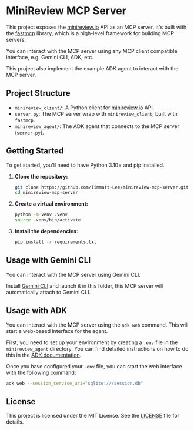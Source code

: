 # MiniReview MCP Server

This project exposes the [minireview.io](https://minireview.io/) API as an MCP
server. It's built with the
[fastmcp](https://github.com/jlowin/fastmcp) library, which is a high-level
framework for building MCP servers.

You can interact with the MCP server using any MCP client compatible interface, e.g. Gemini CLI, ADK, etc.

This project also implement the example ADK agent to interact with the MCP server.

## Project Structure

- `minireview_client/`: A Python client for [minireview.io](https://minireview.io/) API.
- `server.py`: The MCP server wrap with `minireview_client`, built with `fastmcp`.
- `minireview_agent/`: The ADK agent that connects to the MCP server (`server.py`).

## Getting Started

To get started, you'll need to have Python 3.10+ and pip installed.

1. **Clone the repository:**

   ```bash
   git clone https://github.com/Timmatt-Lee/minireview-mcp-server.git
   cd minireview-mcp-server
   ```

2. **Create a virtual environment:**

   ```bash
   python -m venv .venv
   source .venv/bin/activate
   ```

3. **Install the dependencies:**

   ```bash
   pip install -r requirements.txt
   ```

## Usage with Gemini CLI

You can interact with the MCP server using Gemini CLI.

Install [Gemini CLI](https://github.com/google/gemini-cli) and launch it in this folder, this MCP server will automatically attach to Gemini CLI.

## Usage with ADK

You can interact with the MCP server using the `adk web` command. This will
start a web-based interface for the agent.

First, you need to set up your environment by creating a `.env` file in the
`minireview_agent` directory. You can find detailed instructions on how to do
this in the
[ADK documentation](https://google.github.io/adk-docs/get-started/quickstart/#set-up-the-model).

Once you have configured your `.env` file, you can start the web interface with
the following command:

```bash
adk web --session_service_uri="sqlite:///session.db"
```

## License

This project is licensed under the MIT License. See the [LICENSE](LICENSE) file
for details.
